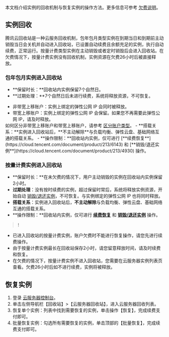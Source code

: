 本文档介绍实例的回收机制与恢复实例的操作方法。更多信息可参考 [欠费说明](https://cloud.tencent.com/document/product/213/2181)。 

## 实例回收
腾讯云回收站是一种云服务回收机制，包年包月类型实例在到期当日和到期前主动销毁当日会关机并自动进入回收站，已设置自动续费且余额充足的实例，执行自动续费，正常运行。按量计费类型实例在主动销毁或者定时销毁后会进入回收站。在欠费情况下，按量计费实例没有回收机制，实例资源在欠费26小时后被直接释放。

### 包年包月实例进入回收站

- **保留时长：**回收站内实例保留7个自然日。
- **过期处理：**7个自然日后未进行续费，系统将释放资源，不可恢复。
<ul style="margin: 0;">
<li>非带宽上移账户：实例上绑定的弹性公网 IP 会同时被释放。</li>
<li>带宽上移账户：实例上绑定的弹性公网 IP 会保留。如果您不再需要此弹性公网 IP，请及时释放。</li>
</ul>
如何区分非带宽上移账户和带宽上移账户，请参考 <a href="https://cloud.tencent.com/document/product/684/39903">区分账户类型</a>。
- **搭载关系：**实例进入回收站后，**不主动解除**与负载均衡、弹性云盘、基础网络互通的搭载关系。
- **操作限制：**回收站内实例，仅可进行 [**续费恢复**](https://cloud.tencent.com/document/product/213/6143) 和 [**销毁/退还实例**](https://cloud.tencent.com/document/product/213/4930) 操作。

### 按量计费实例进入回收站

 - **保留时长：**在未欠费的情况下，用户主动销毁的实例在回收站内实例保留2小时。
 - **过期处理**：没有按时续费的实例，超过保留时常后，系统将释放实例资源，开始自动 [销毁/退还实例](https://cloud.tencent.com/document/product/213/4930)，不可恢复。与实例绑定的弹性公网 IP 也将同时释放。
 - **搭载关系**：实例进入回收站后，**不主动解除**与负载均衡、弹性云盘、基础网络互通的搭载关系。
 - **操作限制：**回收站内实例，仅可进行 [**续费恢复**](https://cloud.tencent.com/document/product/213/6143) 和 [**销毁/退还实例**](https://cloud.tencent.com/document/product/213/4930) 操作。
 
>! 
- 已进入回收站的按量计费实例，账户欠费时不能进行恢复操作，请您先进行续费操作。
- 由于按量计费实例最长在回收站保存2小时，请您留意释放时间，请及时续费和恢复。
- 在欠费的情况下，按量计费实例不进入回收站，您需要在云服务器实例列表页查看。欠费26小时后如不进行续费，实例将被释放。

## 恢复实例
 1. 登录 [云服务器控制台](https://console.cloud.tencent.com/cvm/)。
 2. 单击左侧导航栏【回收站】>【云服务器回收站】，进入云服务器回收列表。
 3. 恢复单个实例：列表中找到需要恢复的实例，单击操作【恢复】，完成续费支付即可。
 4. 批量恢复实例：勾选所有需要恢复的实例，单击顶部的【批量恢复】，完成续费支付即可。

